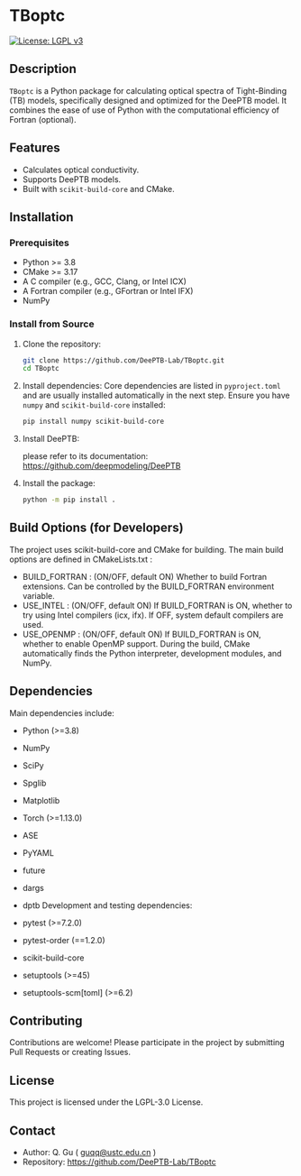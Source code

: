 # TBoptc

[![License: LGPL v3](https://img.shields.io/badge/License-LGPL_v3-blue.svg)](https://www.gnu.org/licenses/lgpl-3.0)

## Description

`TBoptc` is a Python package for calculating optical spectra of Tight-Binding (TB) models, specifically designed and optimized for the DeePTB model. It combines the ease of use of Python with the computational efficiency of Fortran (optional).

## Features

*   Calculates optical conductivity.
*   Supports DeePTB models.
*   Built with `scikit-build-core` and CMake.

## Installation

### Prerequisites

*   Python >= 3.8
*   CMake >= 3.17
*   A C compiler (e.g., GCC, Clang, or Intel ICX)
*   A Fortran compiler (e.g., GFortran or Intel IFX)
*   NumPy

### Install from Source

1.  Clone the repository:
    ```bash
    git clone https://github.com/DeePTB-Lab/TBoptc.git
    cd TBoptc
    ```

2.  Install dependencies:
    Core dependencies are listed in `pyproject.toml` and are usually installed automatically in the next step. Ensure you have `numpy` and `scikit-build-core` installed:
    ```bash
    pip install numpy scikit-build-core
    ```

3.  Install DeePTB:
   
    please refer to its documentation: <https://github.com/deepmodeling/DeePTB>

4.  Install the package:
    ```bash
    python -m pip install .
    ```
## Build Options (for Developers)
The project uses scikit-build-core and CMake for building. The main build options are defined in CMakeLists.txt :

- BUILD_FORTRAN : (ON/OFF, default ON) Whether to build Fortran extensions. Can be controlled by the BUILD_FORTRAN environment variable.
- USE_INTEL : (ON/OFF, default ON) If BUILD_FORTRAN is ON, whether to try using Intel compilers (icx, ifx). If OFF, system default compilers are used.
- USE_OPENMP : (ON/OFF, default ON) If BUILD_FORTRAN is ON, whether to enable OpenMP support.
During the build, CMake automatically finds the Python interpreter, development modules, and NumPy.

## Dependencies
Main dependencies include:

- Python (>=3.8)
- NumPy
- SciPy
- Spglib
- Matplotlib
- Torch (>=1.13.0)
- ASE
- PyYAML
- future
- dargs
- dptb
Development and testing dependencies:

- pytest (>=7.2.0)
- pytest-order (==1.2.0)
- scikit-build-core
- setuptools (>=45)
- setuptools-scm[toml] (>=6.2)
## Contributing
Contributions are welcome! Please participate in the project by submitting Pull Requests or creating Issues.

## License
This project is licensed under the LGPL-3.0 License.

## Contact
- Author: Q. Gu ( guqq@ustc.edu.cn )
- Repository: https://github.com/DeePTB-Lab/TBoptc


